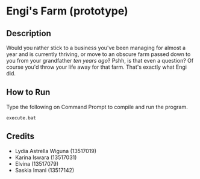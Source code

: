 # Engi's Farm (prototype)

## Description
Would you rather stick to a business you've been managing for almost a year and is currently thriving, or move to an obscure farm passed down to you from your grandfather *ten years ago*? Pshh, is that even a question? Of course you'd throw your life away for that farm. That's exactly what Engi did.

## How to Run
Type the following on Command Prompt to compile and run the program.
```console
execute.bat
```

## Credits
- Lydia Astrella Wiguna (13517019)
- Karina Iswara (13517031)
- Elvina (13517079)
- Saskia Imani (13517142)

